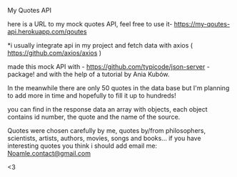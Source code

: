 My Quotes API

here is a URL to my mock quotes API, feel free to use it-
https://my-qoutes-api.herokuapp.com/qoutes

*i usually integrate api in my project and fetch data with axios ( https://github.com/axios/axios )

made this mock API with - https://github.com/typicode/json-server -package! and with the help of a tutorial by Ania Kubów.

In the meanwhile there are only 50 quotes in the data base but I'm planning to add more in time and hopefully to fill it up to hundreds!

you can find in the response data an array with objects, each object contains id number, the quote and the name of the source.

Quotes were chosen carefully by me, quotes by/from philosophers, scientists, artists, authors, movies, songs and books...
 if you have interesting quotes you think i should add email me: Noamle.contact@gmail.com
 
 <3

